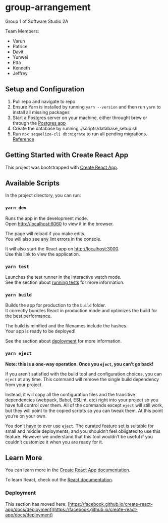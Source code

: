 # group-arrangement
Group 1 of Software Studio 2A

Team Members:
- Varun
- Patrice
- Davit
- Yunwei
- Etta
- Kenneth
- Jeffrey

## Setup and Configuration

1) Pull repo and navigate to repo
2) Ensure Yarn is installed by running `yarn --version` and then run `yarn` to install all missing packages
3) Start a Postgres server on your machine, either throught brew or through the [Postgres app](https://postgresapp.com/)
4) Create the database by running ./scripts/database_setup.sh
5) Run `npx sequelize-cli db:migrate` to run all pending migrations. [Reference](https://sequelize.org/master/manual/migrations.html)

## Getting Started with Create React App

This project was bootstrapped with [Create React App](https://github.com/facebook/create-react-app).

## Available Scripts

In the project directory, you can run:

### `yarn dev`

Runs the app in the development mode.\
Open [http://localhost:6060](http://localhost:6060) to view it in the browser.

The page will reload if you make edits.\
You will also see any lint errors in the console.

It will also start the React app on [http://localhost:3000](http://localhost:3000). \
Use this link to view the application.

### `yarn test`

Launches the test runner in the interactive watch mode.\
See the section about [running tests](https://facebook.github.io/create-react-app/docs/running-tests) for more information.

### `yarn build`

Builds the app for production to the `build` folder.\
It correctly bundles React in production mode and optimizes the build for the best performance.

The build is minified and the filenames include the hashes.\
Your app is ready to be deployed!

See the section about [deployment](https://facebook.github.io/create-react-app/docs/deployment) for more information.

### `yarn eject`

**Note: this is a one-way operation. Once you `eject`, you can’t go back!**

If you aren’t satisfied with the build tool and configuration choices, you can `eject` at any time. This command will remove the single build dependency from your project.

Instead, it will copy all the configuration files and the transitive dependencies (webpack, Babel, ESLint, etc) right into your project so you have full control over them. All of the commands except `eject` will still work, but they will point to the copied scripts so you can tweak them. At this point you’re on your own.

You don’t have to ever use `eject`. The curated feature set is suitable for small and middle deployments, and you shouldn’t feel obligated to use this feature. However we understand that this tool wouldn’t be useful if you couldn’t customize it when you are ready for it.

## Learn More

You can learn more in the [Create React App documentation](https://facebook.github.io/create-react-app/docs/getting-started).

To learn React, check out the [React documentation](https://reactjs.org/).

### Deployment

This section has moved here: [https://facebook.github.io/create-react-app/docs/deployment](https://facebook.github.io/create-react-app/docs/deployment)

